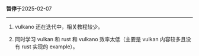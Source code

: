 **暂停**于2025-02-07

---

1. vulkano 还在迭代中，相关教程较少。

2. 同时学习 vulkan 和 rust 和 vulkano 效率太低（主要是 vulkan 内容较多且没有 rust 实现的 example）。